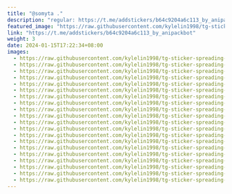 ```yaml
---
title: "@somyta ."
description: "regular: https://t.me/addstickers/b64c9204a6c113_by_anipackbot"
featured_image: "https://raw.githubusercontent.com/kylelin1998/tg-sticker-spreading-worldwide-images/main/img/0ed1e895-cedb-49d3-9f2d-9f8c65a1ed35.jpg"
link: "https://t.me/addstickers/b64c9204a6c113_by_anipackbot"
weight: 3
date: 2024-01-15T17:22:34+08:00
images:
  - https://raw.githubusercontent.com/kylelin1998/tg-sticker-spreading-worldwide-images/main/img/0ed1e895-cedb-49d3-9f2d-9f8c65a1ed35.jpg
  - https://raw.githubusercontent.com/kylelin1998/tg-sticker-spreading-worldwide-images/main/img/388477ce-68d1-4023-b65f-4aa1be61eb3d.jpg
  - https://raw.githubusercontent.com/kylelin1998/tg-sticker-spreading-worldwide-images/main/img/cf40b34a-6386-4b10-a381-9251c8a498b0.jpg
  - https://raw.githubusercontent.com/kylelin1998/tg-sticker-spreading-worldwide-images/main/img/d75c21d7-b484-4d31-b34d-db1a572aec74.jpg
  - https://raw.githubusercontent.com/kylelin1998/tg-sticker-spreading-worldwide-images/main/img/3cb5787e-0198-474f-b558-c3ee95a722a2.jpg
  - https://raw.githubusercontent.com/kylelin1998/tg-sticker-spreading-worldwide-images/main/img/684c94b8-5bb2-4def-a2db-2b68f1c02575.jpg
  - https://raw.githubusercontent.com/kylelin1998/tg-sticker-spreading-worldwide-images/main/img/601c05ed-4dc6-4c0f-8bfc-90fdf521654e.jpg
  - https://raw.githubusercontent.com/kylelin1998/tg-sticker-spreading-worldwide-images/main/img/595abbb9-7ac5-4942-b57a-a4537ccc7b85.jpg
  - https://raw.githubusercontent.com/kylelin1998/tg-sticker-spreading-worldwide-images/main/img/e37f99ae-b4b1-4ad0-840d-87a9355af71c.jpg
  - https://raw.githubusercontent.com/kylelin1998/tg-sticker-spreading-worldwide-images/main/img/ba749d94-4c8c-4e03-8b6c-6e5347783eca.jpg
  - https://raw.githubusercontent.com/kylelin1998/tg-sticker-spreading-worldwide-images/main/img/0b30ec3a-e69a-4c77-9b79-1fc232f65bd6.jpg
  - https://raw.githubusercontent.com/kylelin1998/tg-sticker-spreading-worldwide-images/main/img/17af3e95-f21e-4a1f-a485-7f8bc0f379cd.jpg
  - https://raw.githubusercontent.com/kylelin1998/tg-sticker-spreading-worldwide-images/main/img/10afee46-3349-451d-a447-8c70088ef66e.jpg
  - https://raw.githubusercontent.com/kylelin1998/tg-sticker-spreading-worldwide-images/main/img/7a2e3701-13ee-4c63-b1bb-32117862cf01.jpg
  - https://raw.githubusercontent.com/kylelin1998/tg-sticker-spreading-worldwide-images/main/img/7fe0d67b-e24a-45f7-a8ab-2ca814da67b1.jpg
  - https://raw.githubusercontent.com/kylelin1998/tg-sticker-spreading-worldwide-images/main/img/64539bd3-cda8-48df-a7d4-49042a34036f.jpg
  - https://raw.githubusercontent.com/kylelin1998/tg-sticker-spreading-worldwide-images/main/img/68b2f6ea-edbb-4a37-9a56-995d7e12e9f1.jpg
  - https://raw.githubusercontent.com/kylelin1998/tg-sticker-spreading-worldwide-images/main/img/1bcac1e3-9459-47b5-b206-2f66b83512e4.jpg
  - https://raw.githubusercontent.com/kylelin1998/tg-sticker-spreading-worldwide-images/main/img/3eab4160-657b-4135-b69a-5039a512ad1a.jpg
  - https://raw.githubusercontent.com/kylelin1998/tg-sticker-spreading-worldwide-images/main/img/4f97f520-b0cb-4fa8-986d-1dbcdb53366d.jpg
---
```

